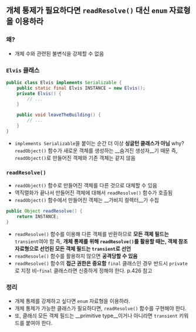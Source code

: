 ## 개체 통제가 필요하다면 `readResolve()` 대신 `enum` 자료형을 이용하라

### 왜?

- 개체 수와 관련된 불변식을 강제할 수 없음

### `Elvis` 클래스

```java
public class Elvis implements Serializable {
	public static final Elvis INSTANCE = new Elvis();
	private Elvis() {
    	// ... 
    }

	public void leaveTheBuilding() {
    	// ...
	}
}
```

- `implements Serializable`을 붙이는 순간 더 이상 __싱글턴 클래스가 아님__
  why? `readObject()` 함수가 새로운 객체를 생성하는 __숨겨진 생성자__기 때문
  즉, `readObject()`로 만들어진 객체와 기존 객체는 같지 않음

### `readResolve()`

- `readObject()` 함수로 만들어진 객체를 다른 것으로 대체할 수 있음
- 역직렬화가 끝나서 만들어진 객체에 대해서 `readResolve()` 함수가 호출됨
- `readObject()` 함수에서 만들어진 객체는 __가비지 컬렉터__가 수집

```java
public Object readResolve() {
	return INSTANCE;
}
```

- `readResolve()` 함수를 이용해 다른 객체를 반환하므로 __모든 객체 필드는__ `transient`여야 함
  즉, __개체 통제를 위해 `readResolve()`를 활용할 때는, 객체 참조 자료형으로 선언된 모든 객체 필드는 `transient`로 선언__
- `readResovle()` 함수를 활용하지 않으면 __공격당할 수 있음__
- `readResolve()` 함수의 __접근 권한은 중요함__
  `final` 클래스인 경우 반드시 `private`로 지정
  비-`final` 클래스라면 신중하게 정해야 한다. p.426 참고

### 정리

- 개체 통제를 강제하고 싶다면 `enum` 자료형을 이용하라.
- 개체 통제가 가능한 클래스가 필요하다면, `readResolve()` 함수를 구현해야 한다.
- 또, 클래싀 모든 객체 필드는 __primitive type__이거나 아니라면 `transient` 키워드를 붙여야 한다.
